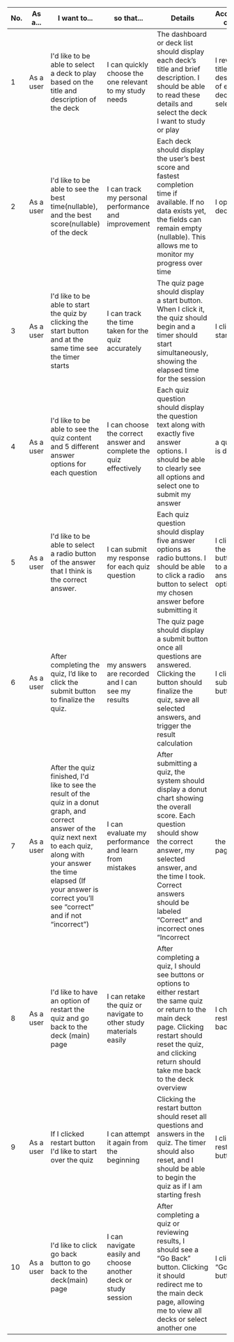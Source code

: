 | No. | As a...            | I want to...                        | so that...                                            | Details                                                               | Acceptance criteria                        | Acceptance criteria                | Priority...                                                                 | 
|-------|--------------------|--------------------------------------|------------------------------------------------------|-------------------------------------------------------------------------------------------------------|-------------------------------------|---------------------------|-------------------------------------------------------------------------|
|1| As a user | I'd like to be able to select a deck to play based on the title and description of the deck | I can quickly choose the one relevant to my study needs | The dashboard or deck list should display each deck’s title and brief description. I should be able to read these details and select the deck I want to study or play | I review the title and description of each deck and select one | I should be taken to that deck’s quiz or study session | Must |
|2| As a user |  I'd like to be able to see the best time(nullable), and the best score(nullable) of the deck | I can track my personal performance and improvement | Each deck should display the user’s best score and fastest completion time if available. If no data exists yet, the fields can remain empty (nullable). This allows me to monitor my progress over time | I open the deck details | I should see the best score and best time for that deck if they exist, otherwise the fields should be blank | Should |
|3| As a user | I'd like to be able to start the quiz by clicking the start button and at the same time see the timer starts | I can track the time taken for the quiz accurately | The quiz page should display a start button. When I click it, the quiz should begin and a timer should start simultaneously, showing the elapsed time for the session | I click the start button | the quiz should begin immediately and the timer should start counting | Must | 
|4| As a user | I'd like to be able to see the quiz content and 5 different answer options for each question | I can choose the correct answer and complete the quiz effectively | Each quiz question should display the question text along with exactly five answer options. I should be able to clearly see all options and select one to submit my answer | a question is displayed | I should see the question content and five answer options from which I can select one | Must |
|5| As a user | I'd like to be able to select a radio button of the answer that I think is the correct answer. | I can submit my response for each quiz question | Each quiz question should display five answer options as radio buttons. I should be able to click a radio button to select my chosen answer before submitting it | I click on the radio button next to an answer option | hat answer should be selected as my response for that question | Must |
|6| As a user | After completing the quiz, I’d like to click the submit button to finalize the quiz. | my answers are recorded and I can see my results | The quiz page should display a submit button once all questions are answered. Clicking the button should finalize the quiz, save all selected answers, and trigger the result calculation | I click the submit button | my answers should be saved, the quiz should be finalized, and I should be shown my results | Must |
|7| As a user | After the quiz finished, I'd like to see the result of the quiz in a donut graph, and correct answer of the quiz next next to each quiz, along with your answer the time elapsed (If your answer is correct you’ll see “correct” and if not “incorrect”) | I can evaluate my performance and learn from mistakes | After submitting a quiz, the system should display a donut chart showing the overall score. Each question should show the correct answer, my selected answer, and the time I took. Correct answers should be labeled “Correct” and incorrect ones “Incorrect | the results page loads | I should see a donut graph of my score, each question with the correct answer, my answer, the time elapsed, and indicators showing “Correct” or “Incorrect” for each answer | Must |
|8| As a user |  I'd like to have an option of restart the quiz and go back to the deck (main) page | I can retake the quiz or navigate to other study materials easily | After completing a quiz, I should see buttons or options to either restart the same quiz or return to the main deck page. Clicking restart should reset the quiz, and clicking return should take me back to the deck overview | I choose to restart or go back | I should either restart the quiz from the beginning or be redirected to the deck main page accordingly | Should |
|9| As a user | If I clicked restart button I'd like to start over the quiz | I can attempt it again from the beginning | Clicking the restart button should reset all questions and answers in the quiz. The timer should also reset, and I should be able to begin the quiz as if I am starting fresh | I click the restart button | the quiz should reset completely and allow me to start over from the first question | Should |
|10| As a user |  I'd like to click go back button to go back to the deck(main) page | I can navigate easily and choose another deck or study session | After completing a quiz or reviewing results, I should see a “Go Back” button. Clicking it should redirect me to the main deck page, allowing me to view all decks or select another one | I click the “Go Back” button | I should be redirected to the main deck page where I can see all my decks | Should |


